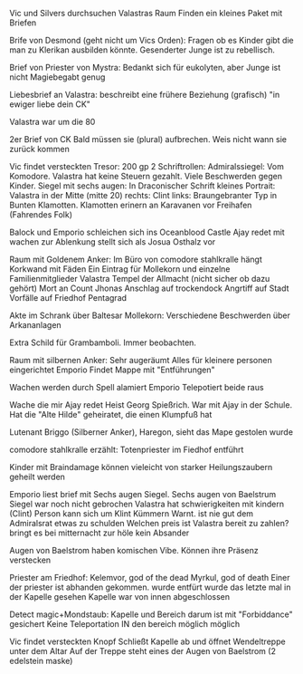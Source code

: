 Vic und Silvers durchsuchen Valastras Raum
Finden ein kleines Paket mit Briefen

Brife von Desmond (geht nicht um Vics Orden):
	Fragen ob es Kinder gibt die man zu Klerikan ausbilden könnte.
	Gesenderter Junge ist zu rebellisch.

Brief von Priester von Mystra:
	Bedankt sich für eukolyten, aber Junge ist nicht Magiebegabt genug

Liebesbrief an Valastra:
	beschreibt eine frühere  Beziehung (grafisch)
	"in ewiger liebe dein CK"

Valastra war um die 80

2er Brief von CK
Bald müssen sie (plural) aufbrechen. Weis nicht wann sie zurück kommen

Vic findet versteckten Tresor:
	200 gp
	2 Schriftrollen:
		Admiralssiegel:
			Vom Komodore. Valastra hat keine Steuern gezahlt. Viele Beschwerden gegen Kinder.
		Siegel mit sechs augen:
			In Draconischer Schrift
	kleines Portrait:
		Valastra in der Mitte (mitte 20)
		rechts: Clint
		links: Braungebranter Typ in Bunten Klamotten. Klamotten erinern an Karavanen vor Freihafen (Fahrendes Folk)


Balock und Emporio schleichen sich ins Oceanblood Castle
Ajay redet mit wachen zur Ablenkung
stellt sich als Josua Osthalz vor

Raum mit Goldenem Anker:
Im Büro von comodore stahlkralle hängt Korkwand mit Fäden
Ein Eintrag für Mollekorn und einzelne Familienmitglieder
Valastra
Tempel der Allmacht (nicht sicher ob dazu gehört)
Mort an Count Jhonas
Anschlag auf trockendock
Angrtiff auf Stadt
Vorfälle auf Friedhof
Pentagrad

Akte im Schrank über Baltesar Mollekorn:
Verschiedene Beschwerden über Arkananlagen

Extra Schild für Grambamboli. Immer beobachten.

Raum mit silbernen Anker:
Sehr augeräumt
Alles für kleinere personen eingerichtet
Emporio Findet Mappe mit "Entführungen"

Wachen werden durch Spell alamiert
Emporio Telepotiert beide raus

Wache die mir Ajay redet Heist Georg Spießrich. War mit Ajay in der Schule. Hat die "Alte Hilde" geheiratet, die einen Klumpfuß hat

Lutenant Briggo (Silberner Anker), Haregon, sieht das Mape gestolen wurde

comodore stahlkralle erzählt:
Totenpriester im Fiedhof entführt

Kinder mit Braindamage können vieleicht von starker Heilungszaubern geheilt werden

Emporio liest brief mit Sechs augen Siegel. 
Sechs augen von Baelstrum 
Siegel war noch nicht gebrochen
	Valastra hat schwierigkeiten mit kindern (Clint)
	Person kann sich um Klint Kümmern
	Warnt. ist nie gut dem Admiralsrat etwas zu schulden
	Welchen preis ist Valastra bereit zu zahlen?
	bringt es bei mitternacht zur höle
	kein Absander

Augen von Baelstrom haben komischen Vibe. Können ihre Präsenz verstecken

Priester am Friedhof:
Kelemvor, god of the dead
Myrkul, god of death
Einer der priester ist abhanden gekommen. wurde entfürt
wurde das letzte mal in der Kapelle gesehen
Kapelle war von innen abgeschlossen

Detect magic+Mondstaub:
Kapelle und Bereich darum ist mit "Forbiddance" gesichert
Keine Teleportation IN den bereich möglich möglich

Vic findet versteckten Knopf
Schließt Kapelle ab und öffnet Wendeltreppe unter dem Altar
Auf der Treppe steht eines der Augen von Baelstrom (2 edelstein maske)
